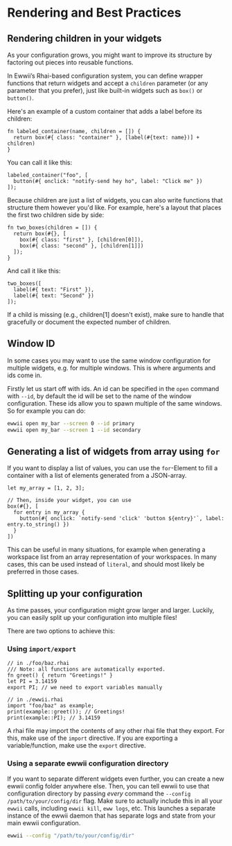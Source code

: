 # Rendering and Best Practices

## Rendering children in your widgets

As your configuration grows, you might want to improve its structure by factoring out pieces into reusable functions.

In Ewwii’s Rhai-based configuration system, you can define wrapper functions that return widgets and accept a `children` parameter (or any parameter that you prefer), just like built-in widgets such as `box()` or `button()`.

Here's an example of a custom container that adds a label before its children:

```rust,ignore
fn labeled_container(name, children = []) {
  return box(#{ class: "container" }, [label(#{text: name})] + children)
}
```

You can call it like this:

```rust,ignore
labeled_container("foo", [
  button(#{ onclick: "notify-send hey ho", label: "Click me" })
]);
```

Because children are just a list of widgets, you can also write functions that structure them however you'd like. For example, here's a layout that places the first two children side by side:

```rust,ignore
fn two_boxes(children = []) {
  return box(#{}, [
    box(#{ class: "first" }, [children[0]]),
    box(#{ class: "second" }, [children[1]])
  ]);
}
```

And call it like this:

```rust,ignore
two_boxes([
  label(#{ text: "First" }),
  label(#{ text: "Second" })
]);
```

If a child is missing (e.g., children[1] doesn't exist), make sure to handle that gracefully or document the expected number of children.

<!-- TODO: add it once literal is implemented -->
<!-- ## Dynamically generated widgets with `literal`

In some cases, you want to not only change the text,
value, or color of a widget dynamically, but instead want to generate an entire widget structure dynamically.
This is necessary if you want to display lists of things (for example notifications)
where the amount is not necessarily known,
or if you want to change the widget structure in some other, more complex way.

For this, you can make use of one of ewwii's most powerful features: the `literal` widget.

```rust,ignore
let variable_containing_rhai = "(box (button 'foo') (button 'bar'))";

// Then, inside your widget, use:
literal(#{ content: variable_containing_rhai })
```

Here, you specify the content of your literal by providing it a string (most likely stored in a variable) which contains a single yuck widget tree.
Ewwii then reads the provided value and renders the resulting widget. Whenever it changes, the widget will be rerendered.

Note that this is not all that efficient. Make sure to only use `literal` when necessary! -->

## Window ID

In some cases you may want to use the same window configuration for multiple widgets, e.g. for multiple windows. This is where arguments and ids come in.

Firstly let us start off with ids. An id can be specified in the `open` command
with `--id`, by default the id will be set to the name of the window
configuration. These ids allow you to spawn multiple of the same windows. So
for example you can do:

```bash
ewwii open my_bar --screen 0 --id primary
ewwii open my_bar --screen 1 --id secondary
```

## Generating a list of widgets from array using `for`

If you want to display a list of values, you can use the `for`-Element to fill a container with a list of elements generated from a JSON-array.

```rust,ignore
let my_array = [1, 2, 3];

// Then, inside your widget, you can use
box(#{}, [
  for entry in my_array {
    button(#{ onclick: `notify-send 'click' 'button ${entry}'`, label: entry.to_string() })
  }
])
```

This can be useful in many situations, for example when generating a workspace list from an array representation of your workspaces.
In many cases, this can be used instead of `literal`, and should most likely be preferred in those cases.

<!-- To see how to declare and use more advanced data structures, check out the [data structures example](/examples/data-structures/ewwii.rhai). -->

## Splitting up your configuration

As time passes, your configuration might grow larger and larger. Luckily, you can easily split up your configuration into multiple files!

There are two options to achieve this:

### Using `import/export`

```rust,ignore
// in ./foo/baz.rhai
/// Note: all functions are automatically exported.
fn greet() { return "Greetings!" }
let PI = 3.14159
export PI; // we need to export variables manually

// in ./ewwii.rhai
import "foo/baz" as example;
print(example::greet()); // Greetings!
print(example::PI); // 3.14159
```

A rhai file may import the contents of any other rhai file that they export. For this, make use of the `import` directive. If you are exporting a variable/function, make use the `export` directive.

### Using a separate ewwii configuration directory

If you want to separate different widgets even further, you can create a new ewwii config folder anywhere else.
Then, you can tell ewwii to use that configuration directory by passing _every_ command the `--config /path/to/your/config/dir` flag.
Make sure to actually include this in all your `ewwii` calls, including `ewwii kill`, `eww logs`, etc.
This launches a separate instance of the ewwii daemon that has separate logs and state from your main ewwii configuration.

```bash
ewwii --config "/path/to/your/config/dir"
```
